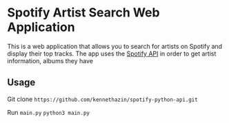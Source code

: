 # Spotify Artist Search Web Application

This is a web application that allows you to search for artists on Spotify and display their top tracks.
The app uses the [Spotify API](https://developer.spotify.com/documentation/) in order to get artist information, albums they have


## Usage
Git clone 
```https://github.com/kennethazin/spotify-python-api.git```

Run `main.py`
```python3 main.py```
